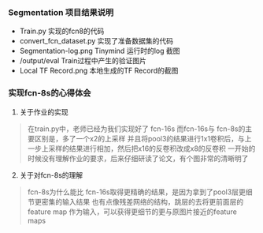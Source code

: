 ### Segmentation 项目结果说明

- Train.py		 	实现的fcn8的代码
- convert_fcn_dataset.py	实现了准备数据集的代码
- Segmentation-log.png		Tinymind 运行时的log 截图
- /output/eval              Train过程中产生的验证图片
- Local TF Record.png       本地生成的TF Record的截图



### 实现fcn-8s的心得体会
1. 关于作业的实现
> 在train.py中，老师已经为我们实现好了 fcn-16s
> 而fcn-16s与 fcn-8s的主要区别是，多了一个x2的上采样
> 并且将pool3的结果进行1x1卷积后，与上一步上采样的结果进行相加，然后把x16的反卷积改成x8的反卷积
> 一开始的时候没有理解作业的要求，后来仔细研读了论文，有个图非常的清晰明了
2. 关于对fcn-8s的理解
> fcn-8s为什么能比 fcn-16s取得更精确的结果，是因为拿到了pool3层更细节更密集的输入结果
> 也有点像残差网络的结构，跳层的去将更前面层的feature map 作为输入，可以获得更细节的更与原图片接近的feature maps

